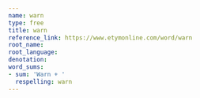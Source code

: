 ```yaml
---
name: warn
type: free
title: warn
reference_link: https://www.etymonline.com/word/warn
root_name: 
root_language: 
denotation: 
word_sums:
- sum: 'Warn + '
  respelling: warn
---
```

